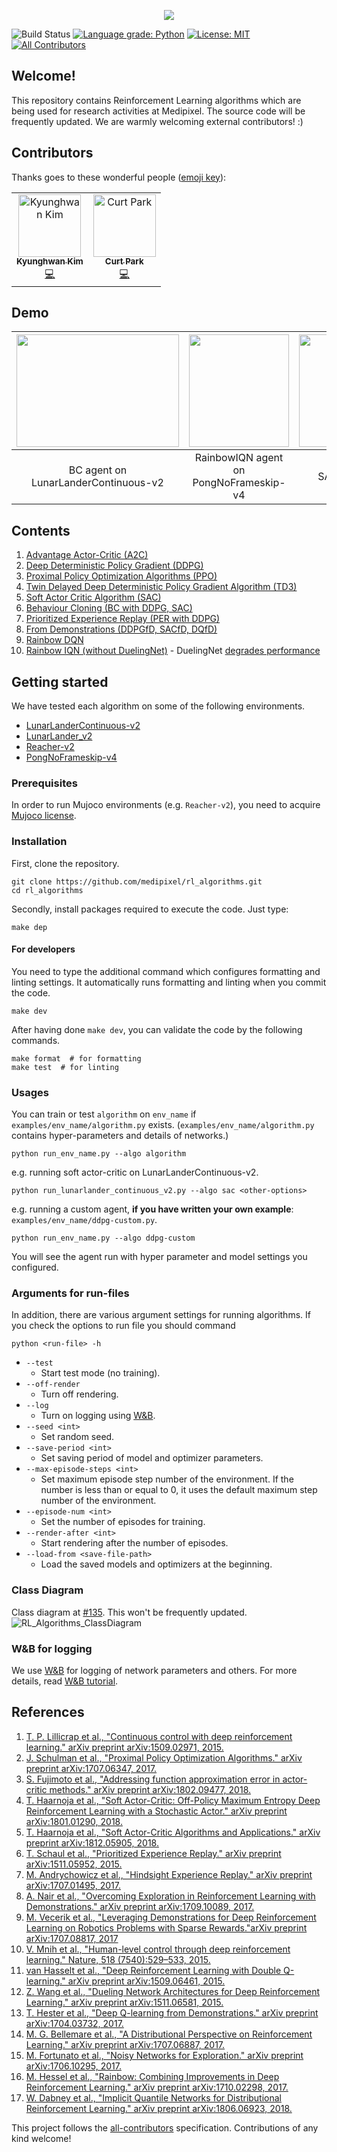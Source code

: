<p align="center">

<img src="https://user-images.githubusercontent.com/17582508/52845370-4a930200-314a-11e9-9889-e00007043872.jpg" align="center">

![Build Status](https://travis-ci.org/medipixel/rl_algorithms.svg?branch=master)
[![Language grade: Python](https://img.shields.io/lgtm/grade/python/g/medipixel/rl_algorithms.svg?logo=lgtm&logoWidth=18)](https://lgtm.com/projects/g/medipixel/rl_algorithms/context:python)
[![License: MIT](https://img.shields.io/badge/License-MIT-green.svg)](https://opensource.org/licenses/MIT)
[![All Contributors](https://img.shields.io/badge/all_contributors-2-orange.svg?style=flat-square)](#contributors)

</p>

## Welcome!
This repository contains Reinforcement Learning algorithms which are being used for research activities at Medipixel. The source code will be frequently updated. 
We are warmly welcoming external contributors! :)


## Contributors

Thanks goes to these wonderful people ([emoji key](https://allcontributors.org/docs/en/emoji-key)):

<!-- ALL-CONTRIBUTORS-LIST:START - Do not remove or modify this section -->
<!-- prettier-ignore -->
<table><tr><td align="center"><a href="https://github.com/MrSyee"><img src="https://avatars3.githubusercontent.com/u/17582508?v=4" width="100px;" alt="Kyunghwan Kim"/><br /><sub><b>Kyunghwan Kim</b></sub></a><br /><a href="https://github.com/medipixel/rl_algorithms/commits?author=MrSyee" title="Code">💻</a></td><td align="center"><a href="https://github.com/Curt-Park"><img src="https://avatars3.githubusercontent.com/u/14961526?v=4" width="100px;" alt="Curt Park"/><br /><sub><b>Curt Park</b></sub></a><br /><a href="https://github.com/medipixel/rl_algorithms/commits?author=Curt-Park" title="Code">💻</a></td></tr></table>

<!-- ALL-CONTRIBUTORS-LIST:END -->


## Demo

|<img src="https://user-images.githubusercontent.com/17582508/52840582-18c76e80-313d-11e9-9752-3d6138f39a15.gif" width="260" height="180"/>|<img src="https://media.giphy.com/media/ZxLNajigOcLyeUnOwg/giphy.gif" width="160" height="180"/>|<img src="https://media.giphy.com/media/1mikGEln2lArKMQ6Pt/giphy.gif" width="260" height="180"/>|
|:---:|:---:|:---:|
|BC agent on LunarLanderContinuous-v2|RainbowIQN agent on PongNoFrameskip-v4|SAC agent on Reacher-v2|


## Contents

1. [Advantage Actor-Critic (A2C)](https://github.com/medipixel/rl_algorithms/blob/master/algorithms/a2c)
2. [Deep Deterministic Policy Gradient (DDPG)](https://github.com/medipixel/rl_algorithms/blob/master/algorithms/ddpg)
3. [Proximal Policy Optimization Algorithms (PPO)](https://github.com/medipixel/rl_algorithms/blob/master/algorithms/ppo)
4. [Twin Delayed Deep Deterministic Policy Gradient Algorithm (TD3)](https://github.com/medipixel/rl_algorithms/blob/master/algorithms/td3)
5. [Soft Actor Critic Algorithm (SAC)](https://github.com/medipixel/rl_algorithms/blob/master/algorithms/sac/agent.py)
6. [Behaviour Cloning (BC with DDPG, SAC)](https://github.com/medipixel/rl_algorithms/tree/master/algorithms/bc)
7. [Prioritized Experience Replay (PER with DDPG)](https://github.com/medipixel/rl_algorithms/tree/master/algorithms/per)
8. [From Demonstrations (DDPGfD, SACfD, DQfD)](https://github.com/medipixel/rl_algorithms/tree/master/algorithms/fd)
9. [Rainbow DQN](https://github.com/medipixel/rl_algorithms/tree/master/algorithms/dqn)
10. [Rainbow IQN (without DuelingNet)](https://github.com/medipixel/rl_algorithms/tree/master/algorithms/dqn) - DuelingNet [degrades performance](https://github.com/medipixel/rl_algorithms/pull/137)

## Getting started
We have tested each algorithm on some of the following environments.
- [LunarLanderContinuous-v2](https://github.com/medipixel/rl_algorithms/tree/master/examples/lunarlander_continuous_v2)
- [LunarLander_v2](https://github.com/medipixel/rl_algorithms/tree/master/examples/lunarlander_v2)
- [Reacher-v2](https://github.com/medipixel/rl_algorithms/tree/master/examples/reacher-v2)
- [PongNoFrameskip-v4](https://github.com/medipixel/rl_algorithms/tree/master/examples/pong_no_frameskip_v4)

### Prerequisites
In order to run Mujoco environments (e.g. `Reacher-v2`), you need to acquire [Mujoco license](https://www.roboti.us/license.html).

### Installation
First, clone the repository.
```
git clone https://github.com/medipixel/rl_algorithms.git
cd rl_algorithms
```
Secondly, install packages required to execute the code. Just type:
```
make dep
```

#### For developers
You need to type the additional command which configures formatting and linting settings. It automatically runs formatting and linting when you commit the code.

```
make dev
```

After having done `make dev`, you can validate the code by the following commands.
```
make format  # for formatting
make test  # for linting
```

### Usages
You can train or test `algorithm` on `env_name` if `examples/env_name/algorithm.py` exists. (`examples/env_name/algorithm.py` contains hyper-parameters and details of networks.)
```
python run_env_name.py --algo algorithm
``` 

e.g. running soft actor-critic on LunarLanderContinuous-v2.
```
python run_lunarlander_continuous_v2.py --algo sac <other-options>
```

e.g. running a custom agent, **if you have written your own example**: `examples/env_name/ddpg-custom.py`.
```
python run_env_name.py --algo ddpg-custom
```
You will see the agent run with hyper parameter and model settings you configured.

### Arguments for run-files

In addition, there are various argument settings for running algorithms. If you check the options to run file you should command 
```
python <run-file> -h
```
- `--test`
    - Start test mode (no training).
- `--off-render`
    - Turn off rendering.
- `--log`
    - Turn on logging using [W&B](https://www.wandb.com/).
- `--seed <int>`
    - Set random seed.
- `--save-period <int>`
    - Set saving period of model and optimizer parameters.
- `--max-episode-steps <int>`
    - Set maximum episode step number of the environment. If the number is less than or equal to 0, it uses the default maximum step number of the environment.
- `--episode-num <int>`
    - Set the number of episodes for training.
- `--render-after <int>`
    - Start rendering after the number of episodes.
- `--load-from <save-file-path>`
    - Load the saved models and optimizers at the beginning.

### Class Diagram
Class diagram at [#135](https://github.com/medipixel/rl_algorithms/pull/135).
This won't be frequently updated.
![RL_Algorithms_ClassDiagram](https://user-images.githubusercontent.com/16010242/55934443-812d5a80-5c6b-11e9-9b31-fa8214965a55.png)

### W&B for logging
We use [W&B](https://www.wandb.com/) for logging of network parameters and others. For more details, read [W&B tutorial](https://docs.wandb.com/docs/started.html).

## References
1. [T. P. Lillicrap et al., "Continuous control with deep reinforcement learning." arXiv preprint arXiv:1509.02971, 2015.](https://arxiv.org/pdf/1509.02971.pdf)
2. [J. Schulman et al., "Proximal Policy Optimization Algorithms." arXiv preprint arXiv:1707.06347, 2017.](https://arxiv.org/abs/1707.06347.pdf)
3. [S. Fujimoto et al., "Addressing function approximation error in actor-critic methods." arXiv preprint arXiv:1802.09477, 2018.](https://arxiv.org/pdf/1802.09477.pdf)
4. [T.  Haarnoja et al., "Soft Actor-Critic: Off-Policy Maximum Entropy Deep Reinforcement Learning with a Stochastic Actor." arXiv preprint arXiv:1801.01290, 2018.](https://arxiv.org/pdf/1801.01290.pdf)
5. [T. Haarnoja et al., "Soft Actor-Critic Algorithms and Applications." arXiv preprint arXiv:1812.05905, 2018.](https://arxiv.org/pdf/1812.05905.pdf)
6. [T. Schaul et al., "Prioritized Experience Replay." arXiv preprint arXiv:1511.05952, 2015.](https://arxiv.org/pdf/1511.05952.pdf)
7. [M. Andrychowicz et al., "Hindsight Experience Replay." arXiv preprint arXiv:1707.01495, 2017.](https://arxiv.org/pdf/1707.01495.pdf)
8. [A. Nair et al., "Overcoming Exploration in Reinforcement Learning with Demonstrations." arXiv preprint arXiv:1709.10089, 2017.](https://arxiv.org/pdf/1709.10089.pdf)
9. [M. Vecerik et al., "Leveraging Demonstrations for Deep Reinforcement Learning on Robotics Problems with Sparse Rewards."arXiv preprint arXiv:1707.08817, 2017](https://arxiv.org/pdf/1707.08817.pdf)
10. [V. Mnih et al., "Human-level control through deep reinforcement learning." Nature, 518
(7540):529–533, 2015.](https://storage.googleapis.com/deepmind-media/dqn/DQNNaturePaper.pdf)
11. [van Hasselt et al., "Deep Reinforcement Learning with Double Q-learning." arXiv preprint arXiv:1509.06461, 2015.](https://arxiv.org/pdf/1509.06461.pdf)
12. [Z. Wang et al., "Dueling Network Architectures for Deep Reinforcement Learning." arXiv preprint arXiv:1511.06581, 2015.](https://arxiv.org/pdf/1511.06581.pdf)
13. [T. Hester et al., "Deep Q-learning from Demonstrations." arXiv preprint arXiv:1704.03732, 2017.](https://arxiv.org/pdf/1704.03732.pdf)
14. [M. G. Bellemare et al., "A Distributional Perspective on Reinforcement Learning." arXiv preprint arXiv:1707.06887, 2017.](https://arxiv.org/pdf/1707.06887.pdf)
15. [M. Fortunato et al., "Noisy Networks for Exploration." arXiv preprint arXiv:1706.10295, 2017.](https://arxiv.org/pdf/1706.10295.pdf)
16. [M. Hessel et al., "Rainbow: Combining Improvements in Deep Reinforcement Learning." arXiv preprint arXiv:1710.02298, 2017.](https://arxiv.org/pdf/1710.02298.pdf)
17. [W. Dabney et al., "Implicit Quantile Networks for Distributional Reinforcement Learning." arXiv preprint arXiv:1806.06923, 2018.](https://arxiv.org/pdf/1806.06923.pdf)


This project follows the [all-contributors](https://github.com/all-contributors/all-contributors) specification. Contributions of any kind welcome!

